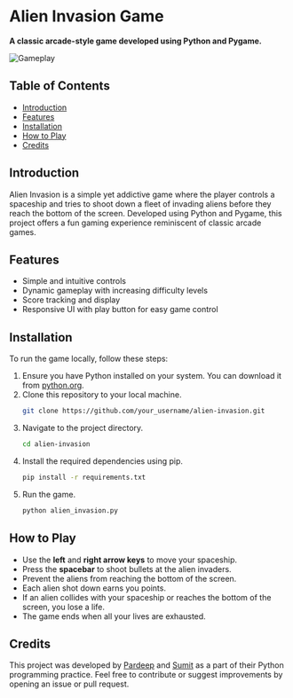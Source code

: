 # Alien Invasion Game

**A classic arcade-style game developed using Python and Pygame.**

![Gameplay](gameplay.gif)

## Table of Contents

- [Introduction](#introduction)
- [Features](#features)
- [Installation](#installation)
- [How to Play](#how-to-play)
- [Credits](#credits)

## Introduction

Alien Invasion is a simple yet addictive game where the player controls a spaceship and tries to shoot down a fleet of invading aliens before they reach the bottom of the screen. Developed using Python and Pygame, this project offers a fun gaming experience reminiscent of classic arcade games.

## Features

- Simple and intuitive controls
- Dynamic gameplay with increasing difficulty levels
- Score tracking and display
- Responsive UI with play button for easy game control

## Installation

To run the game locally, follow these steps:

1. Ensure you have Python installed on your system. You can download it from [python.org](https://www.python.org/).
2. Clone this repository to your local machine.
   ```bash
   git clone https://github.com/your_username/alien-invasion.git
   ```
3. Navigate to the project directory.
   ```bash
   cd alien-invasion
   ```
4. Install the required dependencies using pip.
   ```bash
   pip install -r requirements.txt
   ```
5. Run the game.
   ```bash
   python alien_invasion.py
   ```

## How to Play

- Use the **left** and **right arrow keys** to move your spaceship.
- Press the **spacebar** to shoot bullets at the alien invaders.
- Prevent the aliens from reaching the bottom of the screen.
- Each alien shot down earns you points.
- If an alien collides with your spaceship or reaches the bottom of the screen, you lose a life.
- The game ends when all your lives are exhausted.

## Credits

This project was developed by [Pardeep](https://github.com/Pardeep-Khatri) and [Sumit](https://github.com/sumit12370) as a part of their Python programming practice. Feel free to contribute or suggest improvements by opening an issue or pull request.
